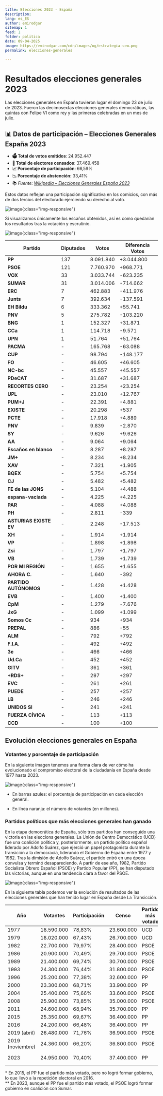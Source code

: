 ```yaml
---
title: Elecciones 2023 - España
description: 
lang: es_ES
author: emirodgar
sitemap: 1
feed: 1
folder: politica
date: 09-04-2025
image: https://emirodgar.com/cdn/images/og/estrategia-seo.png
permalink: elecciones-generales

---
```


# Resultados elecciones generales 2023

Las elecciones generales en España tuvieron lugar el domingo 23 de julio de 2023.​ Fueron las decimosextas elecciones generales democráticas, las quintas con Felipe VI como rey y las primeras celebradas en un mes de julio.

## 📊 Datos de participación – Elecciones Generales España 2023

- **🗳 Total de votos emitidos**: 24.952.447  
- **👥 Total de electores censados**: 37.469.458  
- **📈 Porcentaje de participación**: 66,59%  
- **📉 Porcentaje de abstención**: 33,41%  
- 📚 *Fuente: [Wikipedia – Elecciones Generales España 2023](https://en.wikipedia.org/wiki/2023_Spanish_general_election)*

Estos datos reflejan una participación significativa en los comicios, con más de dos tercios del electorado ejerciendo su derecho al voto.


![image](https://github.com/user-attachments/assets/389bf195-9a66-4a9f-969f-3bde0667cb48){:class="img-responsive"}

Si visualizamos únicamente los escaños obtenidos, así es como quedarían los resultados tras la votación y escrutinio.


![image](https://github.com/user-attachments/assets/d85f31bf-cb41-4fea-adaf-950f8ed5e22a){:class="img-responsive"}
  


| Partido                | Diputados | Votos       | Diferencia Votos |
|------------------------|-----------|-------------|------------------|
| **PP**                 | 137       | 8.091.840   | +3.044.800       |
| **PSOE**               | 121       | 7.760.970   | +968.771         |
| **VOX**                | 33        | 3.033.744   | -623.235         |
| **SUMAR**              | 31        | 3.014.006   | -714.662         |
| **ERC**                | 7         | 462.883     | -411.976         |
| **Junts**              | 7         | 392.634     | -137.591         |
| **EH Bildu**           | 6         | 333.362     | +55.741          |
| **PNV**                | 5         | 275.782     | -103.220         |
| **BNG**                | 1         | 152.327     | +31.871          |
| **CCa**                | 1         | 114.718     | -9.571           |
| **UPN**                | 1         | 51.764      | +51.764          |
| **PACMA**              | -         | 165.768     | -63.088          |
| **CUP**                | -         | 98.794      | -148.177         |
| **FO**                 | -         | 46.605      | +46.605          |
| **NC-bc**              | -         | 45.557      | +45.557          |
| **PDeCAT**             | -         | 31.687      | +31.687          |
| **RECORTES CERO**      | -         | 23.254      | +23.254          |
| **UPL**                | -         | 23.010      | +12.767          |
| **PUM+J**              | -         | 22.391      | -4.881           |
| **EXISTE**             | -         | 20.298      | +537             |
| **PCTE**               | -         | 17.918      | +4.889           |
| **PNV**                | -         | 9.839       | -2.870           |
| **SY**                 | -         | 9.626       | +9.626           |
| **AA**                 | -         | 9.064       | +9.064           |
| **Escaños en blanco**  | -         | 8.287       | +8.287           |
| **JM+**                | -         | 8.234       | +8.234           |
| **XAV**                | -         | 7.321       | +1.905           |
| **BQEX**               | -         | 5.754       | +5.754           |
| **CJ**                 | -         | 5.482       | +5.482           |
| **FE de las JONS**     | -         | 5.104       | +4.488           |
| **espana-vaciada**     | -         | 4.225       | +4.225           |
| **PAR**                | -         | 4.088       | +4.088           |
| **PH**                 | -         | 2.811       | -339             |
| **ASTURIAS EXISTE EV** | -         | 2.248       | -17.513          |
| **XH**                 | -         | 1.914       | +1.914           |
| **VP**                 | -         | 1.898       | +1.898           |
| **Zsi**                | -         | 1.797       | +1.797           |
| **VB**                 | -         | 1.739       | +1.739           |
| **POR MI REGIÓN**      | -         | 1.655       | +1.655           |
| **AHORA C.**           | -         | 1.640       | -392             |
| **PARTIDO AUTÓNOMOS**  | -         | 1.428       | +1.428           |
| **EVB**                | -         | 1.400       | +1.400           |
| **CpM**                | -         | 1.279       | -7.676           |
| **JxG**                | -         | 1.099       | +1.099           |
| **Somos Cc**           | -         | 934         | +934             |
| **PREPAL**             | -         | 886         | -55              |
| **ALM**                | -         | 792         | +792             |
| **F.I.A.**             | -         | 492         | +492             |
| **3e**                 | -         | 466         | +466             |
| **Ud.Ca**              | -         | 452         | +452             |
| **GITV**               | -         | 361         | +361             |
| **+RDS+**              | -         | 297         | +297             |
| **EVC**                | -         | 261         | +261             |
| **PUEDE**              | -         | 257         | +257             |
| **LB**                 | -         | 246         | +246             |
| **UNIDOS SI**          | -         | 241         | +241             |
| **FUERZA CÍVICA**      | -         | 113         | +113             |
| **CCD**                | -         | 100         | +100             |


## Evolución elecciones generales en España

### Votantes y porcentaje de participación

En la siguiente imagen tenemos una forma clara de ver cómo ha evolucionado el compromiso electoral de la ciudadanía en España desde 1977 hasta 2023.

![image](https://github.com/user-attachments/assets/709683dd-c9af-48a1-9fbc-3e9bcccf972b){:class="img-responsive"}

- En barras azules: el porcentaje de participación en cada elección general.

- En línea naranja: el número de votantes (en millones).


### Partidos políticos que más elecciones generales han ganado

En la etapa democrática de España, sólo tres partidos han conseguido una victoria en las eleccions generales. 
La Unión de Centro Democrático (UCD) fue una coalición política y, posteriormente, un partido político español liderado por Adolfo Suárez, que ejerció un papel protagonista durante la transición a la democracia, liderando el Gobierno de España entre 1977 y 1982.
Tras la dimisión de Adolfo Suárez, el partido entró en una época convulsa y terminó desapareciendo. A partir de ese año, 1982, Partido Socialista Obrero Español (PSOE) y Partido Popular (PP), se han disputado las victorias, aunque en una tendencia clara a favor del PSOE.

![image](https://github.com/user-attachments/assets/293bec40-6043-4f27-a30c-f27e38da85de){:class="img-responsive"}



En la siguiente tabla podemos ver la evolución de resultados de las elecciones generales que han tenido lugar en España desde La Transicción.





| Año              | Votantes     | Participación | Censo        | Partido más votado | Gobierno formado  |
|------------------|--------------|----------------|---------------|---------------------|--------------------|
| 1977             | 18.590.000   | 78,83%         | 23.600.000    | UCD                 | UCD                |
| 1979             | 18.020.000   | 67,43%         | 26.700.000    | UCD                 | UCD                |
| 1982             | 22.700.000   | 79,97%         | 28.400.000    | PSOE                | PSOE               |
| 1986             | 20.900.000   | 70,49%         | 29.700.000    | PSOE                | PSOE               |
| 1989             | 21.400.000   | 69,74%         | 30.700.000    | PSOE                | PSOE               |
| 1993             | 24.300.000   | 76,44%         | 31.800.000    | PSOE                | PSOE               |
| 1996             | 25.200.000   | 77,38%         | 32.600.000    | PP                  | PP                 |
| 2000             | 23.300.000   | 68,71%         | 33.900.000    | PP                  | PP                 |
| 2004             | 25.400.000   | 75,66%         | 33.600.000    | PSOE                | PSOE               |
| 2008             | 25.900.000   | 73,85%         | 35.000.000    | PSOE                | PSOE               |
| 2011             | 24.600.000   | 68,94%         | 35.700.000    | PP                  | PP                 |
| 2015             | 25.350.000   | 69,67%         | 36.400.000    | PP                  | PP*                |
| 2016             | 24.200.000   | 66,48%         | 36.400.000    | PP                  | PP                 |
| 2019 (abril)     | 26.480.000   | 71,76%         | 36.900.000    | PSOE                | PSOE               |
| 2019 (noviembre) | 24.360.000   | 66,20%         | 36.800.000    | PSOE                | PSOE + UP          |
| 2023             | 24.950.000   | 70,40%         | 37.400.000    | PP                  | PSOE + Sumar**     |

\* En 2015, el PP fue el partido más votado, pero no logró formar gobierno, lo que llevó a la repetición electoral en 2016.  
\** En 2023, aunque el PP fue el partido más votado, el PSOE logró formar gobierno en coalición con Sumar.

